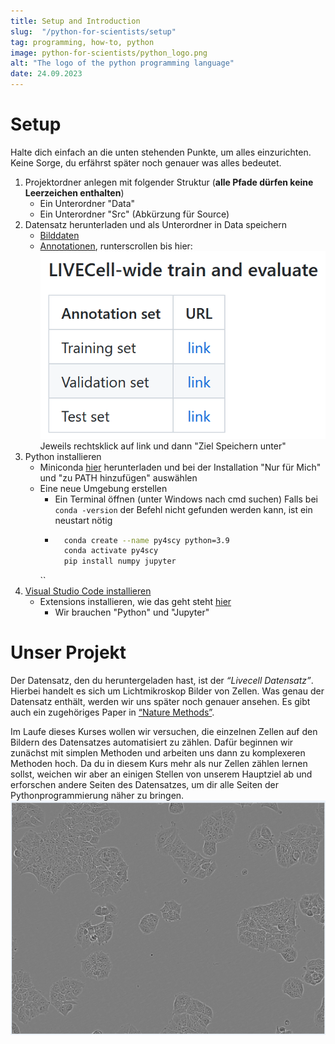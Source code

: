 ```yaml
---
title: Setup and Introduction
slug:  "/python-for-scientists/setup"
tag: programming, how-to, python
image: python-for-scientists/python_logo.png
alt: "The logo of the python programming language"
date: 24.09.2023
---
```


# Setup
Halte dich einfach an die unten stehenden Punkte, um alles einzurichten. Keine Sorge, du erfährst später noch genauer was alles bedeutet.

1. Projektordner anlegen mit folgender Struktur (**alle Pfade dürfen keine Leerzeichen enthalten**)<br>
    - Ein Unterordner "Data"<br>
    - Ein Unterordner "Src" (Abkürzung für Source)
1. Datensatz herunterladen und als Unterordner in Data speichern
    - [Bilddaten](http://livecell-dataset.s3.eu-central-1.amazonaws.com/LIVECell_dataset_2021/images.zip)
    - [Annotationen](https://github.com/sartorius-research/LIVECell), runterscrollen bis hier: ![Livecell-wide train and evaluate](../../images/python-for-scientists/annotation_download.png)<br>
    Jeweils rechtsklick auf link und dann "Ziel Speichern unter"
1. Python installieren
    - Miniconda [hier](https://conda.io/projects/conda/en/stable/user-guide/install/windows.html) herunterladen und bei der Installation "Nur für Mich" und "zu PATH hinzufügen" auswählen
    - Eine neue Umgebung erstellen
        - Ein Terminal öffnen (unter Windows nach cmd suchen)
        Falls bei ```conda -version``` der Befehl nicht gefunden werden kann, ist ein neustart nötig
        - ```bash
    	    conda create --name py4scy python=3.9
            conda activate py4scy
            pip install numpy jupyter
        ``
1. [Visual Studio Code installieren](https://code.visualstudio.com/docs/?dv=win)
    - Extensions installieren, wie das geht steht [hier](https://code.visualstudio.com/docs/editor/extension-marketplace)
        - Wir brauchen "Python" und "Jupyter"

# Unser Projekt
Der Datensatz, den du heruntergeladen hast, ist der _“Livecell Datensatz”_. Hierbei handelt es sich um Lichtmikroskop Bilder von Zellen. Was genau der Datensatz enthält, werden wir uns später noch genauer ansehen. Es gibt auch ein zugehöriges Paper in [“Nature Methods”](https://www.nature.com/articles/s41592-021-01249-6).

Im Laufe dieses Kurses wollen wir versuchen, die einzelnen Zellen auf den Bildern des Datensatzes automatisiert zu zählen. Dafür beginnen wir zunächst mit simplen Methoden und arbeiten uns dann zu komplexeren Methoden hoch. Da du in diesem Kurs mehr als nur Zellen zählen lernen sollst, weichen wir aber an einigen Stellen von unserem Hauptziel ab und erforschen andere Seiten des Datensatzes, um dir alle Seiten der Pythonprogrammierung näher zu bringen.
![Example image of the cells we will analyse](../../images/python-for-scientists/cell_image_example.png)